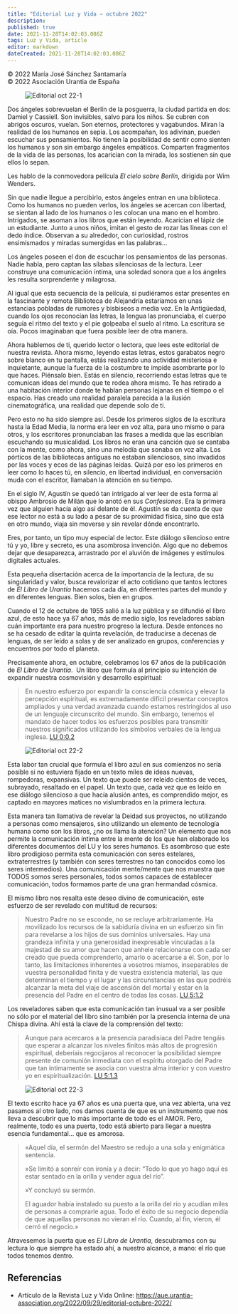 ```yaml
---
title: "Editorial Luz y Vida – octubre 2022"
description: 
published: true
date: 2021-11-28T14:02:03.086Z
tags: Luz y Vida, article
editor: markdown
dateCreated: 2021-11-28T14:02:03.086Z
---
```


<p class="v-card v-sheet theme--light grey lighten-3 px-2">© 2022 María José Sánchez Santamaría<br>© 2022 Asociación Urantia de España</p>

<figure id="Figure_1" class="image urantiapedia">
<img src="/image/article/Luz_y_Vida/LyV_2022_10/Editorial-oct-22-1.jpg" alt="Editorial oct 22-1">
</figure>

Dos ángeles sobrevuelan el Berlín de la posguerra, la ciudad partida en dos: Damiel y Cassiell. Son invisibles, salvo para los niños. Se cubren con abrigos oscuros, vuelan. Son eternos, protectores y vagabundos. Miran la realidad de los humanos en sepia. Los acompañan, los adivinan, pueden escuchar sus pensamientos. No tienen la posibilidad de sentir como sienten los humanos y son sin embargo ángeles empáticos. Comparten fragmentos de la vida de las personas, los acarician con la mirada, los sostienen sin que ellos lo sepan.

Les hablo de la conmovedora película _El cielo sobre Berlín_, dirigida por Wim Wenders.

Sin que nadie llegue a percibirlo, estos ángeles entran en una biblioteca. Como los humanos no pueden verlos, los ángeles se acercan con libertad, se sientan al lado de los humanos o les colocan una mano en el hombro. Intrigados, se asoman a los libros que están leyendo. Acarician el lápiz de un estudiante. Junto a unos niños, imitan el gesto de rozar las líneas con el dedo índice. Observan a su alrededor, con curiosidad, rostros ensimismados y miradas sumergidas en las palabras…

Los ángeles poseen el don de escuchar los pensamientos de las personas. Nadie habla, pero captan las sílabas silenciosas de la lectura. Leer construye una comunicación íntima, una soledad sonora que a los ángeles les resulta sorprendente y milagrosa.

Al igual que esta secuencia de la película, si pudiéramos estar presentes en la fascinante y remota Biblioteca de Alejandría estaríamos en unas estancias pobladas de rumores y bisbiseos a media voz. En la Antigüedad, cuando los ojos reconocían las letras, la lengua las pronunciaba, el cuerpo seguía el ritmo del texto y el pie golpeaba el suelo al ritmo. La escritura se oía. Pocos imaginaban que fuera posible leer de otra manera.

Ahora hablemos de ti, querido lector o lectora, que lees este editorial de nuestra revista. Ahora mismo, leyendo estas letras, estos garabatos negro sobre blanco en tu pantalla, estás realizando una actividad misteriosa e inquietante, aunque la fuerza de la costumbre te impide asombrarte por lo que haces. Piénsalo bien. Estás en silencio, recorriendo estas letras que te comunican ideas del mundo que te rodea ahora mismo. Te has retirado a una habitación interior donde te hablan personas lejanas en el tiempo o el espacio. Has creado una realidad paralela parecida a la ilusión cinematográfica, una realidad que depende solo de ti.

Pero esto no ha sido siempre así. Desde los primeros siglos de la escritura hasta la Edad Media, la norma era leer en voz alta, para uno mismo o para otros, y los escritores pronunciaban las frases a medida que las escribían escuchando su musicalidad. Los libros no eran una canción que se cantaba con la mente, como ahora, sino una melodía que sonaba en voz alta. Los pórticos de las bibliotecas antiguas no estaban silenciosos, sino invadidos por las voces y ecos de las páginas leídas. Quizá por eso los primeros en leer como lo haces tú, en silencio, en libertad individual, en conversación muda con el escritor, llamaban la atención en su tiempo.

En el siglo IV, Agustín se quedó tan intrigado al ver leer de esta forma al obispo Ambrosio de Milán que lo anotó en sus _Confesiones_. Era la primera vez que alguien hacía algo así delante de él. Agustín se da cuenta de que ese lector no está a su lado a pesar de su proximidad física, sino que está en otro mundo, viaja sin moverse y sin revelar dónde encontrarlo.

Eres, por tanto, un tipo muy especial de lector. Este diálogo silencioso entre tú y yo, libre y secreto, es una asombrosa invención. Algo que no debemos dejar que desaparezca, arrastrado por el aluvión de imágenes y estímulos digitales actuales.

Esta pequeña disertación acerca de la importancia de la lectura, de su singularidad y valor, busca revalorizar el acto cotidiano que tantos lectores de _El Libro de Urantia_ hacemos cada día, en diferentes partes del mundo y en diferentes lenguas. Bien solos, bien en grupos.

Cuando el 12 de octubre de 1955 salió a la luz pública y se difundió el libro azul, de esto hace ya 67 años, más de medio siglo, los reveladores sabían cuán importante era para nuestro progreso la lectura. Desde entonces no se ha cesado de editar la quinta revelación, de traducirse a decenas de lenguas, de ser leído a solas y de ser analizado en grupos, conferencias y encuentros por todo el planeta.

Precisamente ahora, en octubre, celebramos los 67 años de la publicación de _El Libro de Urantia_.  Un libro que formula al principio su intención de expandir nuestra cosmovisión y desarrollo espiritual:

> En nuestro esfuerzo por expandir la consciencia cósmica y elevar la percepción espiritual, es extremadamente difícil presentar conceptos ampliados y una verdad avanzada cuando estamos restringidos al uso de un lenguaje circunscrito del mundo. Sin embargo, tenemos el mandato de hacer todos los esfuerzos posibles para transmitir nuestros significados utilizando los símbolos verbales de la lengua inglesa. [LU 0:0.2](/es/The_Urantia_Book/0#p0_2)

<figure id="Figure_2" class="image urantiapedia">
<img src="/image/article/Luz_y_Vida/LyV_2022_10/Editorial-oct-22-2.jpg" alt="Editorial oct 22-2">
</figure>

Esta labor tan crucial que formula el libro azul en sus comienzos no sería posible si no estuviera fijado en un texto miles de ideas nuevas, rompedoras, expansivas. Un texto que puede ser releído cientos de veces, subrayado, resaltado en el papel. Un texto que, cada vez que es leído en ese diálogo silencioso a que hacía alusión antes, es comprendido mejor, es captado en mayores matices no vislumbrados en la primera lectura.

Esta manera tan llamativa de revelar la Deidad sus proyectos, no utilizando a personas como mensajeros, sino utilizando un elemento de tecnología humana como son los libros, ¿no os llama la atención? Un elemento que nos permite la comunicación íntima entre la mente de los que han elaborado los diferentes documentos del LU y los seres humanos. Es asombroso que este libro prodigioso permita esta comunicación con seres estelares, extraterrestres (y también con seres terrestres no tan conocidos como los seres intermedios). Una comunicación mente/mente que nos muestra que TODOS somos seres personales, todos somos capaces de establecer comunicación, todos formamos parte de una gran hermandad cósmica.

El mismo libro nos resalta este deseo divino de comunicación, este esfuerzo de ser revelado con multitud de recursos:

> Nuestro Padre no se esconde, no se recluye arbitrariamente. Ha movilizado los recursos de la sabiduría divina en un esfuerzo sin fin para revelarse a los hijos de sus dominios universales. Hay una grandeza infinita y una generosidad inexpresable vinculadas a la majestad de su amor que hacen que anhele relacionarse con cada ser creado que pueda comprenderlo, amarlo o acercarse a él. Son, por lo tanto, las limitaciones inherentes a vosotros mismos, inseparables de vuestra personalidad finita y de vuestra existencia material, las que determinan el tiempo y el lugar y las circunstancias en las que podréis alcanzar la meta del viaje de ascensión del mortal y estar en la presencia del Padre en el centro de todas las cosas. [LU 5:1.2](/es/The_Urantia_Book/5#p1_2)

Los reveladores saben que esta comunicación tan inusual va a ser posible no sólo por el material del libro sino también por la presencia interna de una Chispa divina. Ahí está la clave de la comprensión del texto:

> Aunque para acercaros a la presencia paradisíaca del Padre tengáis que esperar a alcanzar los niveles finitos más altos de progresión espiritual, deberíais regocijaros al reconocer la posibilidad siempre presente de comunión inmediata con el espíritu otorgado del Padre que tan íntimamente se asocia con vuestra alma interior y con vuestro yo en espiritualización. [LU 5:1.3](/es/The_Urantia_Book/5#p1_3)

<figure id="Figure_3" class="image urantiapedia">
<img src="/image/article/Luz_y_Vida/LyV_2022_10/Editorial-oct-22-3.jpg" alt="Editorial oct 22-3">
</figure>

El texto escrito hace ya 67 años es una puerta que, una vez abierta, una vez pasamos al otro lado, nos damos cuenta de que es un instrumento que nos lleva a descubrir que lo más importante de todo es el AMOR. Pero, realmente, todo es una puerta, todo está abierto para llegar a nuestra esencia fundamental… que es amorosa.

> «Aquel día, el sermón del Maestro se redujo a una sola y enigmática sentencia.
> 
> »Se limitó a sonreír con ironía y a decir: “Todo lo que yo hago aquí es estar sentado en la orilla y vender agua del río”.
> 
> »Y concluyó su sermón.
> 
> El aguador había instalado su puesto a la orilla del río y acudían miles de personas a comprarle agua. Todo el éxito de su negocio dependía de que aquellas personas no vieran el río. Cuando, al fin, vieron, él cerró el negocio.»

Atravesemos la puerta que es _El Libro de Urantia_, descubramos con su lectura lo que siempre ha estado ahí, a nuestro alcance, a mano: el río que todos tenemos dentro.

## Referencias

- Artículo de la Revista Luz y Vida Online: https://aue.urantia-association.org/2022/09/29/editorial-octubre-2022/